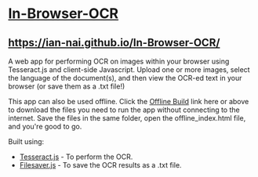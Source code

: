 # [In-Browser-OCR](https://ian-nai.github.io/In-Browser-OCR/)
## https://ian-nai.github.io/In-Browser-OCR/
A web app for performing OCR on images within your browser using Tesseract.js and client-side Javascript. Upload one or more images, select the language of the document(s), and then view the OCR-ed text in your browser (or save them as a .txt file!)

This app can also be used offline. Click the [Offline Build](https://github.com/ian-nai/In-Browser-OCR/tree/master/Offline_Build) link here or above to download the files you need to run the app without connecting to the internet. Save the files in the same folder, open the offline_index.html file, and you're good to go.

Built using:
* [Tesseract.js](http://tesseract.projectnaptha.com/) - To perform the OCR.
* [Filesaver.js](https://github.com/eligrey/FileSaver.js) - To save the OCR results as a .txt file.
